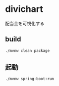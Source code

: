 # divichart
配当金を可視化する

## build
```bash
./mvnw clean package
```

## 起動
```bash
./mvnw spring-boot:run
```
